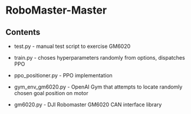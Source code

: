 # RoboMaster-Master

## Contents

- test.py - manual test script to exercise GM6020

- train.py - choses hyperparameters randomly from options, dispatches PPO

- ppo_positioner.py - PPO implementation 

- gym_env_gm6020.py - OpenAI Gym that attempts to locate randomly chosen goal position on motor

- gm6020.py - DJI Robomaster GM6020 CAN interface library


